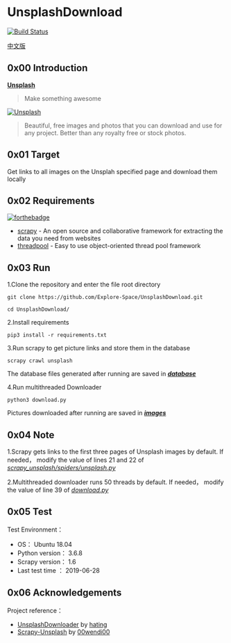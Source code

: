 # UnsplashDownload

[![Build Status](https://travis-ci.org/Explore-Space/UnsplashDownload.svg?branch=master)](https://travis-ci.org/Explore-Space/UnsplashDownload)

[中文版](https://github.com/Explore-Space/UnsplashDownload/blob/master/README_CN.md)

## 0x00 Introduction

**[Unsplash](https://unsplash.com/)**

>Make something awesome

[![Unsplash](https://images.unsplash.com/moment-1544716590524-4fc5a168786e?dpr=3&auto=format&fit=crop&w=600&q=60 "Unsplash")](https://unsplash.com/)

> Beautiful, free images and photos that you can download and use for any project. Better than any royalty free or stock photos.

## 0x01 Target

Get links to all images on the Unsplah specified page and download them locally

## 0x02 Requirements

[![forthebadge](https://forthebadge.com/images/badges/made-with-python.svg)](https://forthebadge.com)

- [scrapy](https://scrapy.org/) - An open source and collaborative framework for extracting the data you need from websites
- [threadpool](https://pypi.org/project/threadpool/) - Easy to use object-oriented thread pool framework

## 0x03 Run
1.Clone the repository and enter the file root directory

```
git clone https://github.com/Explore-Space/UnsplashDownload.git
```

```
cd UnsplashDownload/
```

2.Install requirements

```
pip3 install -r requirements.txt
```

3.Run scrapy to get picture links and store them in the database

```
scrapy crawl unsplash
```

The database files generated after running are saved in [***database***](https://github.com/Explore-Space/UnsplashDownload/tree/master/database) 

4.Run multithreaded Downloader

```
python3 download.py
```

Pictures downloaded after running are saved in [***images***](https://github.com/Explore-Space/UnsplashDownload/tree/master/images) 

## 0x04 Note

1.Scrapy gets links to the first three pages of Unsplash images by default. If needed， modify the value of lines 21 and 22 of [*scrapy_unsplash/spiders/unsplash.py*](https://github.com/Explore-Space/UnsplashDownload/blob/master/scrapy_unsplash/spiders/unsplash.py) 

2.Multithreaded downloader runs 50 threads by default. If needed， modify the value of line 39 of [*download.py*](https://github.com/Explore-Space/UnsplashDownload/blob/master/download.py)

## 0x05 Test

Test Environment：

- OS： Ubuntu 18.04
- Python version： 3.6.8
- Scrapy version： 1.6
- Last test time ： 2019-06-28

## 0x06 Acknowledgements

Project reference：

- [UnsplashDownloader](https://github.com/hating/UnsplashDownloader) by  [hating](https://github.com/hating)
- [Scrapy-Unsplash](https://github.com/00wendi00/Scrapy-Unsplash) by [00wendi00](https://github.com/00wendi00)

